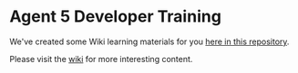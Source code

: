 Agent 5 Developer Training
==================

We've created some Wiki learning materials for you [here in this repository](https://github.com/DovetailSoftware/agent-dev-training/wiki/). 

Please visit the [wiki](https://github.com/DovetailSoftware/agent-dev-training/wiki) for more interesting content.


